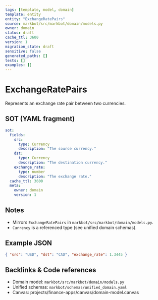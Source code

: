 ```yaml
---
tags: [template, model, domain]
template: entity
entity: "ExchangeRatePairs"
source: markbot/src/markbot/domain/models.py
owner: domain
status: draft
cache_ttl: 3600
version: 1
migration_state: draft
sensitive: false
generated_paths: []
tests: []
examples: []
---
```


# ExchangeRatePairs

Represents an exchange rate pair between two currencies.

## SOT (YAML fragment)
```yaml
sot:
  fields:
    src:
      type: Currency
      description: "The source currency."
    dst:
      type: Currency
      description: "The destination currency."
    exchange_rate:
      type: number
      description: "The exchange rate."
  cache_ttl: 3600
  meta:
    owner: domain
    version: 1
```

## Notes
- Mirrors `ExchangeRatePairs` in `markbot/src/markbot/domain/models.py`.
- `Currency` is a referenced type (see unified domain schemas).

## Example JSON
```json
{ "src": "USD", "dst": "CAD", "exchange_rate": 1.3445 }
```

## Backlinks & Code references
- Domain model: `markbot/src/markbot/domain/models.py`
- Unified schemas: `markbot/schemas/unified_domain.yaml`
- Canvas: projects/finance-apps/canvas/domain-model.canvas
